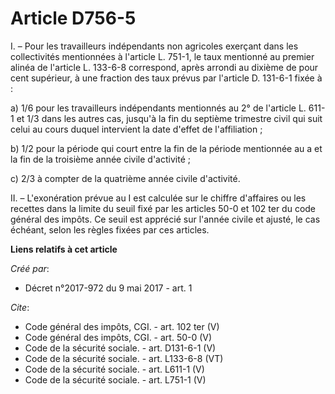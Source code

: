 # Article D756-5

I. – Pour les travailleurs indépendants non agricoles exerçant dans les collectivités mentionnées à l'article L. 751-1, le
taux mentionné au premier alinéa de l'article L. 133-6-8 correspond, après arrondi au dixième de pour cent supérieur, à une
fraction des taux prévus par l'article D. 131-6-1 fixée à : 

a) 1/6 pour les travailleurs indépendants mentionnés au 2° de l'article L. 611-1 et 1/3 dans les autres cas, jusqu'à la fin
du septième trimestre civil qui suit celui au cours duquel intervient la date d'effet de l'affiliation ; 

b) 1/2 pour la période qui court entre la fin de la période mentionnée au a et la fin de la troisième année civile
d'activité ; 

c) 2/3 à compter de la quatrième année civile d'activité. 

II. – L'exonération prévue au I est calculée sur le chiffre d'affaires ou les recettes dans la limite du seuil fixé par les
articles 50-0 et 102 ter du code général des impôts. Ce seuil est apprécié sur l'année civile et ajusté, le cas échéant,
selon les règles fixées par ces articles.

**Liens relatifs à cet article**

_Créé par_:

  - Décret n°2017-972 du 9 mai 2017 - art. 1

_Cite_:

  - Code général des impôts, CGI. - art. 102 ter (V)
  - Code général des impôts, CGI. - art. 50-0 (V)
  - Code de la sécurité sociale. - art. D131-6-1 (V)
  - Code de la sécurité sociale. - art. L133-6-8 (VT)
  - Code de la sécurité sociale. - art. L611-1 (V)
  - Code de la sécurité sociale. - art. L751-1 (V)
